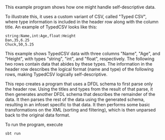 This example program shows how one might handle self-descriptive data.

To illustrate this, it uses a custom variant of CSV, called "Typed CSV", where
type information is included in the header row along with the column title. An
example of TypedCSV looks like this:
```
string:Name,int:Age,float:Height
Dan,35,6.25
Chuck,50,5.25
```

This example shows TypedCSV data with three columns "Name", "Age", and
"Height", with types "string", "int", and "float", respectively. The following
two rows contain data that abides by these types. The information in the header
row describes the logical format (name and type) of the following rows, making
TypedCSV logically self-descriptive.

This repo creates a program that uses a DFDL schema to first parse only the
header row. Using the titles and types from the result of that parse, it then
generates another DFDL schema that describes the remainder of the data. It then
parses the rest of the data using the generated schema, resulting in an infoset
specific to that data. It then performs some basic transformations on the XML
(sorting and filtering), which is then unparsed back to the original data
format.

To run the program, execute
```
sbt run
```
